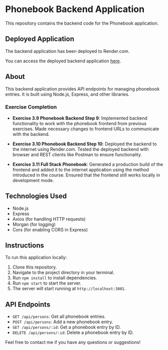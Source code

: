 # Phonebook Backend Application

This repository contains the backend code for the Phonebook application.

## Deployed Application

The backend application has been deployed to Render.com.

You can access the deployed backend application [here](https://fullstackopen-exercises-backend-yh8t.onrender.com/).

## About

This backend application provides API endpoints for managing phonebook entries. It is built using Node.js, Express, and other libraries.

### Exercise Completion

- **Exercise 3.9 Phonebook Backend Step 9**: Implemented backend functionality to work with the phonebook frontend from previous exercises. Made necessary changes to frontend URLs to communicate with the backend.
  
- **Exercise 3.10 Phonebook Backend Step 10**: Deployed the backend to the internet using Render.com. Tested the deployed backend with browser and REST clients like Postman to ensure functionality.
  
- **Exercise 3.11 Full Stack Phonebook**: Generated a production build of the frontend and added it to the internet application using the method introduced in the course. Ensured that the frontend still works locally in development mode.

## Technologies Used

- Node.js
- Express
- Axios (for handling HTTP requests)
- Morgan (for logging)
- Cors (for enabling CORS in Express)

## Instructions

To run this application locally:

1. Clone this repository.
2. Navigate to the project directory in your terminal.
3. Run `npm install` to install dependencies.
4. Run `npm start` to start the server.
5. The server will start running at `http://localhost:3001`.

## API Endpoints

- `GET /api/persons`: Get all phonebook entries.
- `POST /api/persons`: Add a new phonebook entry.
- `GET /api/persons/:id`: Get a phonebook entry by ID.
- `DELETE /api/persons/:id`: Delete a phonebook entry by ID.

Feel free to contact me if you have any questions or suggestions!
